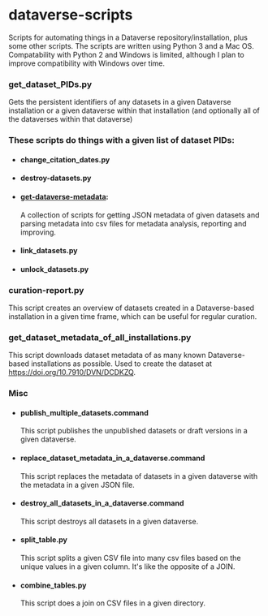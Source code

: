# dataverse-scripts
Scripts for automating things in a Dataverse repository/installation, plus some other scripts. The scripts are written using Python 3 and a Mac OS. Compatability with Python 2 and Windows is limited, although I plan to improve compatibility with Windows over time. 

### get_dataset_PIDs.py
Gets the persistent identifiers of any datasets in a given Dataverse installation or a given dataverse within that installation (and optionally all of the dataverses within that dataverse)

### These scripts do things with a given list of dataset PIDs:

- #### change_citation_dates.py
- #### destroy-datasets.py
- #### [get-dataverse-metadata](https://github.com/jggautier/dataverse-scripts/tree/master/get-dataverse-metadata):
  A collection of scripts for getting JSON metadata of given datasets and parsing metadata into csv files for metadata analysis, reporting and improving.
- #### link_datasets.py
- #### unlock_datasets.py

### curation-report.py
This script creates an overview of datasets created in a Dataverse-based installation in a given time frame, which can be useful for regular curation.

### get_dataset_metadata_of_all_installations.py
This script downloads dataset metadata of as many known Dataverse-based installations as possible. Used to create the dataset at https://doi.org/10.7910/DVN/DCDKZQ.

### Misc
- #### publish_multiple_datasets.command
  This script publishes the unpublished datasets or draft versions in a given dataverse.
- #### replace_dataset_metadata_in_a_dataverse.command
  This script replaces the metadata of datasets in a given dataverse with the metadata in a given JSON file.
- #### destroy_all_datasets_in_a_dataverse.command
  This script destroys all datasets in a given dataverse.
- #### split_table.py
  This script splits a given CSV file into many csv files based on the unique values in a given column. It's like the opposite of a JOIN.
- #### combine_tables.py
  This script does a join on CSV files in a given directory.

